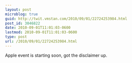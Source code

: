 ```yaml
---
layout: post
microblog: true
guid: http://twit.vmstan.com/2010/09/01/22724253984.html
post_id: 3046822
date: 2010-09-01T11:01:03-0600
lastmod: 2010-09-01T11:01:03-0600
type: post
url: /2010/09/01/22724253984.html
---
```

Apple event is starting soon, got the disclaimer up.
